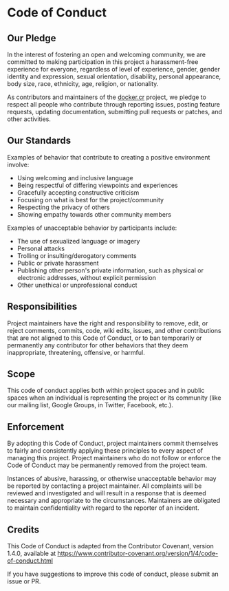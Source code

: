# Code of Conduct

## Our Pledge

In the interest of fostering an open and welcoming community, we are committed to making participation in this project a harassment-free experience for everyone, regardless of level of experience, gender, gender identity and expression, sexual orientation, disability, personal appearance, body size, race, ethnicity, age, religion, or nationality.

As contributors and maintainers of the [docker.cr](https://github.com/rogeriozambon/docker.cr) project, we pledge to respect all people who contribute through reporting issues, posting feature requests, updating documentation, submitting pull requests or patches, and other activities.

## Our Standards

Examples of behavior that contribute to creating a positive environment involve:

* Using welcoming and inclusive language
* Being respectful of differing viewpoints and experiences
* Gracefully accepting constructive criticism
* Focusing on what is best for the project/community
* Respecting the privacy of others
* Showing empathy towards other community members

Examples of unacceptable behavior by participants include:

* The use of sexualized language or imagery
* Personal attacks
* Trolling or insulting/derogatory comments
* Public or private harassment
* Publishing other person's private information, such as physical or electronic addresses, without explicit permission
* Other unethical or unprofessional conduct

## Responsibilities

Project maintainers have the right and responsibility to remove, edit, or reject comments, commits, code, wiki edits, issues, and other contributions that are not aligned to this Code of Conduct, or to ban temporarily or permanently any contributor for other behaviors that they deem inappropriate, threatening, offensive, or harmful.

## Scope

This code of conduct applies both within project spaces and in public spaces when an individual is representing the project or its community (like our mailing list, Google Groups, in Twitter, Facebook, etc.).

## Enforcement

By adopting this Code of Conduct, project maintainers commit themselves to fairly and consistently applying these principles to every aspect of managing this project. Project maintainers who do not follow or enforce the Code of Conduct may be permanently removed from the project team.

Instances of abusive, harassing, or otherwise unacceptable behavior may be reported by contacting a project maintainer. All complaints will be reviewed and investigated and will result in a response that is deemed necessary and appropriate to the circumstances. Maintainers are obligated to maintain confidentiality with regard to the reporter of an incident.

## Credits
This Code of Conduct is adapted from the Contributor Covenant, version 1.4.0, available at https://www.contributor-covenant.org/version/1/4/code-of-conduct.html

If you have suggestions to improve this code of conduct, please submit an issue or PR.